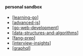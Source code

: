 #### personal sandbox

- [[learning-go]]
- [[advanced-js]]
- [[go-web-development]]
- [[data-structures-and-algorithms]]
- [[fang-prep]]
- [[interview-insights]]
- [[graphql]]

[//begin]: # "Autogenerated link references for markdown compatibility"
[learning-go]: learning-go "Learning Go"
[advanced-js]: advanced-js "Advanced JS"
[go-web-development]: go-web-development "Go Web Development"
[data-structures-and-algorithms]: data-structures-and-algorithms "Data Structures and Algorithms"
[fang-prep]: fang-prep "Fang Prep"
[interview-insights]: interview-insights "interview-insights"
[graphql]: graphql "graphql"
[//end]: # "Autogenerated link references"
